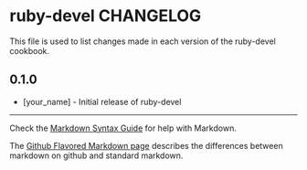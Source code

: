 ruby-devel CHANGELOG
====================

This file is used to list changes made in each version of the ruby-devel cookbook.

0.1.0
-----
- [your_name] - Initial release of ruby-devel

- - -
Check the [Markdown Syntax Guide](http://daringfireball.net/projects/markdown/syntax) for help with Markdown.

The [Github Flavored Markdown page](http://github.github.com/github-flavored-markdown/) describes the differences between markdown on github and standard markdown.
